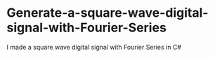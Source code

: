 # Generate-a-square-wave-digital-signal-with-Fourier-Series
I made a square wave digital signal with Fourier Series in C#
